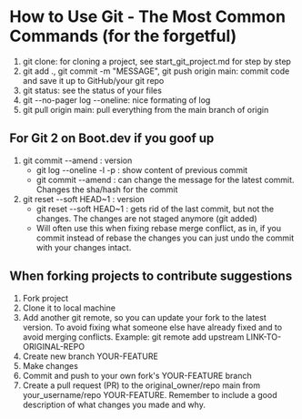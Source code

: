 # How to Use Git - The Most Common Commands (for the forgetful)

1. git clone: for cloning a project, see start_git_project.md for step by step
2. git add ., git commit -m "MESSAGE", git push origin main: commit code and save it up to GitHub/your git repo
3. git status: see the status of your files
4. git --no-pager log --oneline: nice formating of log
5. git pull origin main: pull everything from the main branch of origin


## For Git 2 on Boot.dev if you goof up
1. git commit --amend : version
   - git log --oneline -l -p : show content of previous commit
   - git commit --amend : can change the message for the latest commit. Changes the sha/hash for the commit
2. git reset --soft HEAD~1 : version
   - git reset --soft HEAD~1 : gets rid of the last commit, but not the changes. The changes are not staged anymore (git added)
   - Will often use this when fixing rebase merge conflict, as in, if you commit instead of rebase the changes you can just undo the commit with your changes intact.

## When forking projects to contribute suggestions
1. Fork project
2. Clone it to local machine
3. Add another git remote, so you can update your fork to the latest version. To avoid fixing what someone else have already fixed and to avoid merging conflicts. Example: git remote add upstream LINK-TO-ORIGINAL-REPO
4. Create new branch YOUR-FEATURE
5. Make changes
6. Commit and push to your own fork's YOUR-FEATURE branch
7. Create a pull request (PR) to the original_owner/repo main from your_username/repo YOUR-FEATURE. Remember to include a good description of what changes you made and why.

